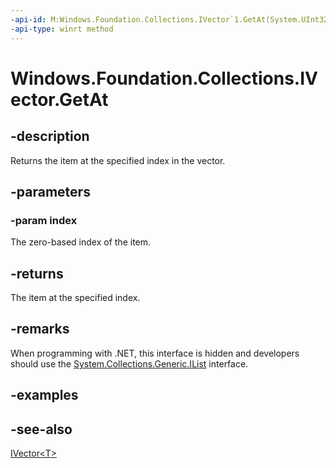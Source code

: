 ```yaml
---
-api-id: M:Windows.Foundation.Collections.IVector`1.GetAt(System.UInt32)
-api-type: winrt method
---
```


<!-- Method syntax
public T GetAt(System.UInt32 index)
-->

# Windows.Foundation.Collections.IVector<T>.GetAt

## -description
Returns the item at the specified index in the vector.

## -parameters
### -param index
The zero-based index of the item.

## -returns
The item at the specified index.

## -remarks
When programming with .NET, this interface is hidden and developers should use the [System.Collections.Generic.IList<T>](https://docs.microsoft.com/dotnet/api/system.collections.generic.ilist-1) interface.

## -examples

## -see-also
[IVector&lt;T&gt;](ivector_1.md)